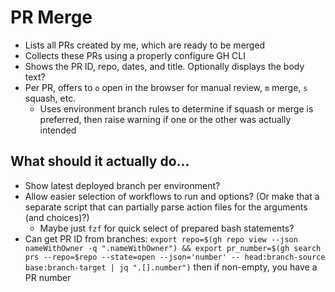 # PR Merge

- Lists all PRs created by me, which are ready to be merged
- Collects these PRs using a properly configure GH CLI
- Shows the PR ID, repo, dates, and title. Optionally displays the body text?
- Per PR, offers to `o` open in the browser for manual review, `m` merge, `s` squash, etc.
    - Uses environment branch rules to determine if squash or merge is preferred, then raise warning if one or the other was actually intended

## What should it actually do...

- Show latest deployed branch per environment?
- Allow easier selection of workflows to run and options? (Or make that a separate script that can partially parse action files for the arguments (and choices)?)
    - Maybe just `fzf` for quick select of prepared bash statements?
- Can get PR ID from branches: `export repo=$(gh repo view --json nameWithOwner -q ".nameWithOwner") && export pr_number=$(gh search prs --repo=$repo --state=open --json='number' -- head:branch-source base:branch-target | jq ".[].number")` then if non-empty, you have a PR number
